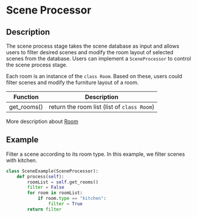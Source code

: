 # Scene Processor

## Description

The scene process stage takes
the scene database as input and allows users
to filter desired scenes and modify the room layout of selected scenes from the database. 
Users can implement a `SceneProcessor` to control the scene process stage.

Each room is an instance of the `class Room`.
Based on these, users could filter scenes and modify the furniture layout of a room.


|Function   |Description    |
|---    |---    |
|get_rooms()  |return the room list (list of `class Room`)|

More description about [Room](./room.md)

## Example

Filter a scene according to its room type. In this example, we filter scenes with kitchen.

```python
class SceneExample(SceneProcessor):
    def process(self):
        roomList = self.get_rooms()
        filter = False
        for room in roomList:
            if room.type == "kitchen":
                filter = True
        return filter
```

